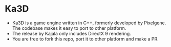 # Ka3D

- Ka3D is a game engine written in C++, formerly developed by Pixelgene. The codebase makes it easy to port to other platform.
- The release by Kajala only includes DirectX 9 rendering.
- You are free to fork this repo, port it to other platform and make a PR.
